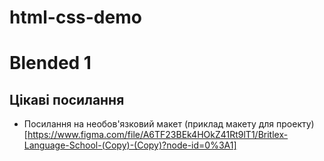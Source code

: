 # html-css-demo
# Blended 1

## Цікаві посилання 
- Посилання на необов'язковий
 макет (приклад макету для проекту) 
 [https://www.figma.com/file/A6TF23BEk4HOkZ41Rt9lT1/Britlex-Language-School-(Copy)-(Copy)?node-id=0%3A1]